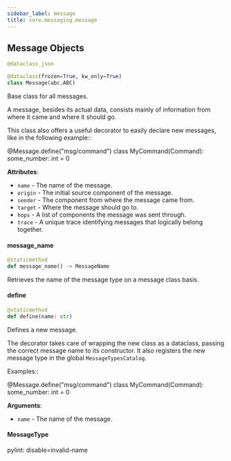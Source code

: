 ```yaml
---
sidebar_label: message
title: core.messaging.message
---
```


## Message Objects

```python
@dataclass_json

@dataclass(frozen=True, kw_only=True)
class Message(abc.ABC)
```

Base class for all messages.

A message, besides its actual data, consists mainly of information from where it came and where it should go.

This class also offers a useful decorator to easily declare new messages, like in the following example::

@Message.define(&quot;msg/command&quot;)
class MyCommand(Command):
some_number: int = 0

**Attributes**:

- `name` - The name of the message.
- `origin` - The initial source component of the message.
- `sender` - The component from where the message came from.
- `target` - Where the message should go to.
- `hops` - A list of components the message was sent through.
- `trace` - A unique trace identifying messages that logically belong together.

#### message\_name

```python
@staticmethod
def message_name() -> MessageName
```

Retrieves the name of the message type on a message class basis.

#### define

```python
@staticmethod
def define(name: str)
```

Defines a new message.

The decorator takes care of wrapping the new class as a dataclass, passing the correct message
name to its constructor. It also registers the new message type in the global ``MessageTypesCatalog``.

Examples::

@Message.define(&quot;msg/command&quot;)
class MyCommand(Command):
some_number: int = 0

**Arguments**:

- `name` - The name of the message.

#### MessageType

pylint: disable=invalid-name

